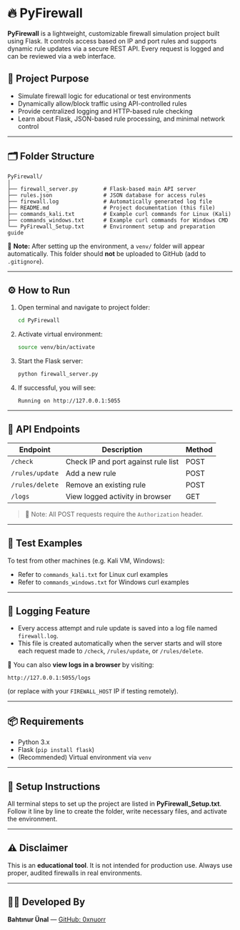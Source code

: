 # 🔥 PyFirewall

**PyFirewall** is a lightweight, customizable firewall simulation project built using Flask. It controls access based on IP and port rules and supports dynamic rule updates via a secure REST API. Every request is logged and can be reviewed via a web interface.

## 🎯 Project Purpose

- Simulate firewall logic for educational or test environments
- Dynamically allow/block traffic using API-controlled rules
- Provide centralized logging and HTTP-based rule checking
- Learn about Flask, JSON-based rule processing, and minimal network control

---

## 🗂️ Folder Structure

```
PyFirewall/
│
├── firewall_server.py        # Flask-based main API server
├── rules.json                # JSON database for access rules
├── firewall.log              # Automatically generated log file
├── README.md                 # Project documentation (this file)
├── commands_kali.txt         # Example curl commands for Linux (Kali)
├── commands_windows.txt      # Example curl commands for Windows CMD
└── PyFirewall_Setup.txt      # Environment setup and preparation guide
```

📁 **Note:** After setting up the environment, a `venv/` folder will appear automatically. This folder should **not** be uploaded to GitHub (add to `.gitignore`).

---

## ⚙️ How to Run

1. Open terminal and navigate to project folder:
   ```bash
   cd PyFirewall
   ```

2. Activate virtual environment:
   ```bash
   source venv/bin/activate
   ```

3. Start the Flask server:
   ```bash
   python firewall_server.py
   ```

4. If successful, you will see:
   ```
   Running on http://127.0.0.1:5055
   ```

---

## 🔐 API Endpoints

| Endpoint        | Description                              | Method |
|----------------|------------------------------------------|--------|
| `/check`       | Check IP and port against rule list      | POST   |
| `/rules/update`| Add a new rule                           | POST   |
| `/rules/delete`| Remove an existing rule                  | POST   |
| `/logs`        | View logged activity in browser          | GET    |

> 🔐 Note: All POST requests require the `Authorization` header.

---

## 🧪 Test Examples

To test from other machines (e.g. Kali VM, Windows):

- Refer to `commands_kali.txt` for Linux curl examples
- Refer to `commands_windows.txt` for Windows curl examples

---

## 📄 Logging Feature

- Every access attempt and rule update is saved into a log file named `firewall.log`.
- This file is created automatically when the server starts and will store each request made to `/check`, `/rules/update`, or `/rules/delete`.

🧭 You can also **view logs in a browser** by visiting:
```
http://127.0.0.1:5055/logs
```
(or replace with your `FIREWALL_HOST` IP if testing remotely).

---

## 📦 Requirements

- Python 3.x
- Flask (`pip install flask`)
- (Recommended) Virtual environment via `venv`

---

## 📘 Setup Instructions

All terminal steps to set up the project are listed in **PyFirewall_Setup.txt**. Follow it line by line to create the folder, write necessary files, and activate the environment.

---

## ⚠️ Disclaimer

This is an **educational tool**. It is not intended for production use. Always use proper, audited firewalls in real environments.

---

## 👩‍💻 Developed By

**Bahtınur Ünal** — [GitHub: 0xnuorr](https://github.com/0xnuorr)